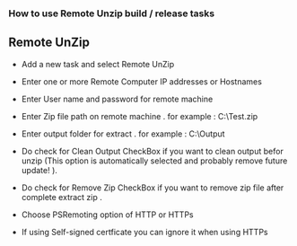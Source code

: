 ### How to use Remote Unzip build / release tasks

## Remote UnZip

* Add a new task and select Remote UnZip

* Enter one or more Remote Computer IP addresses or Hostnames
* Enter User name and password for remote machine
* Enter Zip file path on remote machine . for example : C:\Test.zip
* Enter output folder for extract . for example : C:\Output
* Do check for Clean Output CheckBox if you want to clean output befor unzip (This option is automatically selected and probably remove future update! ).
* Do check for Remove Zip CheckBox if you want to remove zip file after complete extract zip .
* Choose PSRemoting option of HTTP or HTTPs
* If using Self-signed certficate you can ignore it when using HTTPs

